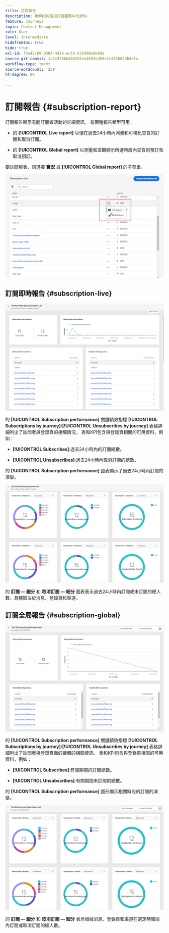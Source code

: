 ```yaml
---
title: 訂閱報告
description: 瞭解如何使用訂閱服務中的資料
feature: Journeys
topic: Content Management
role: User
level: Intermediate
hidefromtoc: true
hide: true
exl-id: f5a42c69-0384-442b-acf6-b3149be8b0da
source-git-commit: 1a2c87866404201ea4693ed58efe302b83db9efa
workflow-type: tm+mt
source-wordcount: '258'
ht-degree: 0%

---
```


# 訂閱報告 {#subscription-report}

訂閱報告顯示有關訂閱者活動的詳細資訊。 有兩種報告類型可用：

* 的 **[!UICONTROL Live report]** 以僅在過去24小時內測量和可視化交貨的訂閱和取消訂閱。

* 的 **[!UICONTROL Global report]** 以測量和直觀顯示所選時段內交貨的預訂和取消預訂。

要訪問報表，請選擇 **實況** 或 **[!UICONTROL Global report]** 的子菜單。

![](../assets/subscription_report_6.png)

## 訂閱即時報告 {#subscription-live}

![](../assets/subscription_report_3.png)

的 **[!UICONTROL Subscription performance]** 關鍵績效指標 **[!UICONTROL Subscriptions by journey]**/**[!UICONTROL Unsubscribes by journey]** 表格詳細列出了訪問者與登錄頁的接觸情況。 表和KPI包含與登錄頁相關的可用資料，例如：

* **[!UICONTROL Subscribes]**:過去24小時內的訂閱總數。

* **[!UICONTROL Unsubscribes]**:過去24小時內取消訂閱的總數。

的 **[!UICONTROL Subscription performance]** 圖表顯示了過去24小時內訂閱的演變。

![](../assets/subscription_report_4.png)

的 **訂閱 — 細分** 和 **取消訂閱 — 細分** 圖表表示過去24小時內訂閱或未訂閱的總人數，具體取決於消息、登錄頁和渠道。

## 訂閱全局報告 {#subscription-global}

![](../assets/subscription_report_1.png)

的 **[!UICONTROL Subscription performance]** 關鍵績效指標 **[!UICONTROL Subscriptions by journey]**/**[!UICONTROL Unsubscribes by journey]** 表格詳細列出了訪問者與登錄頁面的接觸的相關資訊。 表和KPI包含與登錄頁相關的可用資料，例如：

* **[!UICONTROL Subscribes]**:有關期間的訂閱總數。

* **[!UICONTROL Unsubscribes]**:有關期間未訂閱的總數。

的 **[!UICONTROL Subscription performance]** 圖形顯示相關時段的訂閱的演變。

![](../assets/subscription_report_2.png)

的 **訂閱 — 細分** 和 **取消訂閱 — 細分** 表示根據消息、登錄頁和渠道在選定時間段內訂閱或取消訂閱的總人數。
